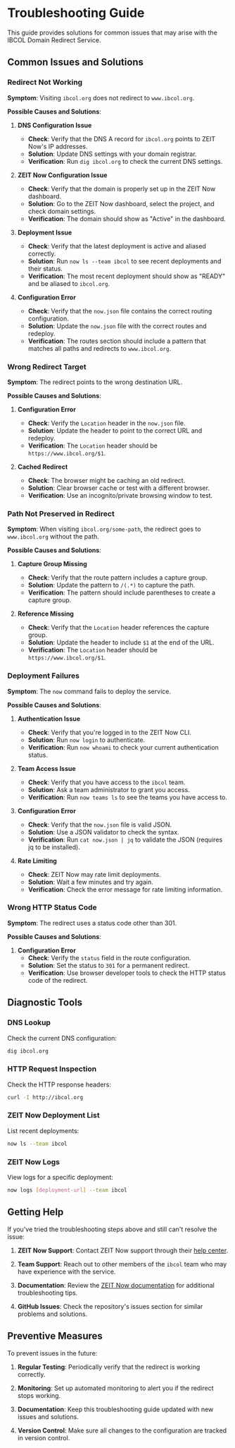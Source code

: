 # Troubleshooting Guide

This guide provides solutions for common issues that may arise with the IBCOL Domain Redirect Service.

## Common Issues and Solutions

### Redirect Not Working

**Symptom**: Visiting `ibcol.org` does not redirect to `www.ibcol.org`.

**Possible Causes and Solutions**:

1. **DNS Configuration Issue**
   - **Check**: Verify that the DNS A record for `ibcol.org` points to ZEIT Now's IP addresses.
   - **Solution**: Update DNS settings with your domain registrar.
   - **Verification**: Run `dig ibcol.org` to check the current DNS settings.

2. **ZEIT Now Configuration Issue**
   - **Check**: Verify that the domain is properly set up in the ZEIT Now dashboard.
   - **Solution**: Go to the ZEIT Now dashboard, select the project, and check domain settings.
   - **Verification**: The domain should show as "Active" in the dashboard.

3. **Deployment Issue**
   - **Check**: Verify that the latest deployment is active and aliased correctly.
   - **Solution**: Run `now ls --team ibcol` to see recent deployments and their status.
   - **Verification**: The most recent deployment should show as "READY" and be aliased to `ibcol.org`.

4. **Configuration Error**
   - **Check**: Verify that the `now.json` file contains the correct routing configuration.
   - **Solution**: Update the `now.json` file with the correct routes and redeploy.
   - **Verification**: The routes section should include a pattern that matches all paths and redirects to `www.ibcol.org`.

### Wrong Redirect Target

**Symptom**: The redirect points to the wrong destination URL.

**Possible Causes and Solutions**:

1. **Configuration Error**
   - **Check**: Verify the `Location` header in the `now.json` file.
   - **Solution**: Update the header to point to the correct URL and redeploy.
   - **Verification**: The `Location` header should be `https://www.ibcol.org/$1`.

2. **Cached Redirect**
   - **Check**: The browser might be caching an old redirect.
   - **Solution**: Clear browser cache or test with a different browser.
   - **Verification**: Use an incognito/private browsing window to test.

### Path Not Preserved in Redirect

**Symptom**: When visiting `ibcol.org/some-path`, the redirect goes to `www.ibcol.org` without the path.

**Possible Causes and Solutions**:

1. **Capture Group Missing**
   - **Check**: Verify that the route pattern includes a capture group.
   - **Solution**: Update the pattern to `/(.*)`  to capture the path.
   - **Verification**: The pattern should include parentheses to create a capture group.

2. **Reference Missing**
   - **Check**: Verify that the `Location` header references the capture group.
   - **Solution**: Update the header to include `$1` at the end of the URL.
   - **Verification**: The `Location` header should be `https://www.ibcol.org/$1`.

### Deployment Failures

**Symptom**: The `now` command fails to deploy the service.

**Possible Causes and Solutions**:

1. **Authentication Issue**
   - **Check**: Verify that you're logged in to the ZEIT Now CLI.
   - **Solution**: Run `now login` to authenticate.
   - **Verification**: Run `now whoami` to check your current authentication status.

2. **Team Access Issue**
   - **Check**: Verify that you have access to the `ibcol` team.
   - **Solution**: Ask a team administrator to grant you access.
   - **Verification**: Run `now teams ls` to see the teams you have access to.

3. **Configuration Error**
   - **Check**: Verify that the `now.json` file is valid JSON.
   - **Solution**: Use a JSON validator to check the syntax.
   - **Verification**: Run `cat now.json | jq` to validate the JSON (requires jq to be installed).

4. **Rate Limiting**
   - **Check**: ZEIT Now may rate limit deployments.
   - **Solution**: Wait a few minutes and try again.
   - **Verification**: Check the error message for rate limiting information.

### Wrong HTTP Status Code

**Symptom**: The redirect uses a status code other than 301.

**Possible Causes and Solutions**:

1. **Configuration Error**
   - **Check**: Verify the `status` field in the route configuration.
   - **Solution**: Set the status to `301` for a permanent redirect.
   - **Verification**: Use browser developer tools to check the HTTP status code of the redirect.

## Diagnostic Tools

### DNS Lookup

Check the current DNS configuration:

```bash
dig ibcol.org
```

### HTTP Request Inspection

Check the HTTP response headers:

```bash
curl -I http://ibcol.org
```

### ZEIT Now Deployment List

List recent deployments:

```bash
now ls --team ibcol
```

### ZEIT Now Logs

View logs for a specific deployment:

```bash
now logs [deployment-url] --team ibcol
```

## Getting Help

If you've tried the troubleshooting steps above and still can't resolve the issue:

1. **ZEIT Now Support**: Contact ZEIT Now support through their [help center](https://zeit.co/support).

2. **Team Support**: Reach out to other members of the `ibcol` team who may have experience with the service.

3. **Documentation**: Review the [ZEIT Now documentation](https://zeit.co/docs) for additional troubleshooting tips.

4. **GitHub Issues**: Check the repository's issues section for similar problems and solutions.

## Preventive Measures

To prevent issues in the future:

1. **Regular Testing**: Periodically verify that the redirect is working correctly.

2. **Monitoring**: Set up automated monitoring to alert you if the redirect stops working.

3. **Documentation**: Keep this troubleshooting guide updated with new issues and solutions.

4. **Version Control**: Make sure all changes to the configuration are tracked in version control.

